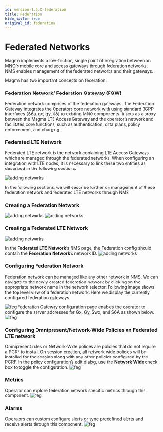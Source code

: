 ```yaml
---
id: version-1.6.X-federation
title: Federation
hide_title: true
original_id: federation
---
```

# Federated Networks

Magma implements a low-friction, single point of integration between an MNO's mobile core and access gateways through federation networks. NMS enables management of the federated networks and their gateways.

Magma has two important concepts on federation:

### **Federation Network/** Federation Gateway (FGW)

Federation network comprises of the federation gateways. The Federation Gateway integrates the Operators core network with using standard 3GPP interfaces (S6a, gx, gy, S8) to existing MNO components. It acts as a proxy between the Magma LTE Access Gateway and the operator’s network and facilitates core functions, such as authentication, data plans, policy enforcement, and charging.

### **Federated LTE Network**

Federated LTE network is the network containing LTE Access Gateways which are managed through the federated networks. When configuring an integration with LTE nodes, it is necessary to link these two entities as described in the following sections.

![adding networks](../../../docs/assets/nms/userguide/federation/feg.png)

In the following sections, we will describe further on management of these federation network and federated LTE networks through NMS

### Creating a Federation Network

![adding networks](../../../docs/assets/nms/userguide/federation/adding_feg_network1.png)
![adding networks](../../../docs/assets/nms/userguide/federation/adding_feg_network2.png)

### Creating a Federated LTE Network
![adding networks](../../../docs/assets/nms/userguide/federation/adding_feg_lte_network1.png)

In the **Federated LTE** **Network**’s NMS page, the Federation config should contain the **Federation** **Network**’s network ID.
![adding networks](../../../docs/assets/nms/userguide/federation/feg_association.png)

### Configuring Federation Network

Federation network can be managed like any other network in NMS. We can navigate to the newly created federation network by clicking on the appropriate network name in the network selector. Following image shows the top level view of a federation network. Here we display the currently configured federation gateways.

![feg](../../../docs/assets/nms/userguide/federation/feg_overview1.png)
Federation Gateway configuration page enables the operator to configure the server addresses for Gx, Gy, Swx, and S6A as shown below.
![feg](../../../docs/assets/nms/userguide/federation/feg_configure1.png)

### Configuring Omnipresent/Network-Wide Policies on Federated LTE network

Omnipresent rules or Network-Wide polices are policies that do not require a PCRF to install. On session creation, all network wide policies will be installed for the session along with any other policies configured by the PCRF.
In the policy configuration’s edit dialog, use the **Network Wide** check box to toggle the configuration.
![feg](../../../docs/assets/nms/userguide/federation/omnipresent1.png)

### Metrics

Operator can explore federation network specific metrics through this component.
![feg](../../../docs/assets/nms/userguide/federation/feg_metrics1.png)
### Alarms

Operators can custom configure alerts or sync predefined alerts and receive alerts through this component.
![feg](../../../docs/assets/nms/userguide/federation/feg_alarms1.png)
